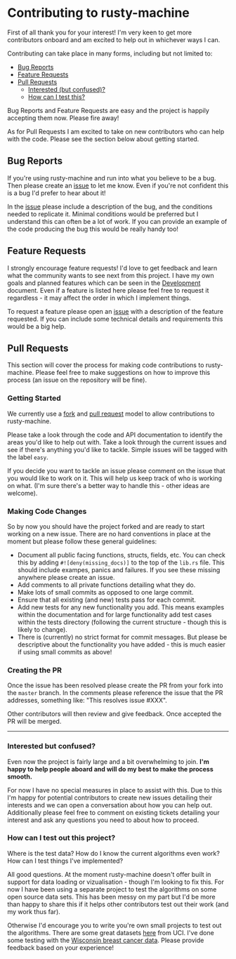 # Contributing to rusty-machine

First of all thank you for your interest! I'm very keen to get more contributors onboard and am excited to help out in whichever ways I can.

Contributing can take place in many forms, including but not limited to:

- [Bug Reports](#bug-reports)
- [Feature Requests](#feature-requests)
- [Pull Requests](#pull-requests)
	- [Interested (but confused)?](#interested-but-confused)
	- [How can I test this?](#how-can-i-test-out-this-project)

Bug Reports and Feature Requests are easy and the project is happily accepting them now. Please fire away!

As for Pull Requests I am excited to take on new contributors who can help with the code. Please see the section below about getting started.

## Bug Reports

If you're using rusty-machine and run into what you believe to be a bug. Then please create an [issue](https://guides.github.com/features/issues/) to let me know. Even if you're not confident this is a bug I'd prefer to hear about it!

In the [issue](https://guides.github.com/features/issues/) please include a description of the bug, and the conditions needed to replicate it. Minimal conditions would be preferred but I understand this can often be a lot of work. If you can provide an example of the code producing the bug this would be really handy too!

## Feature Requests

I strongly encourage feature requests! I'd love to get feedback and learn what the community wants to see next from this project. I have my own goals and planned features which can be seen in the [Development](DEVELOPMENT.md) document. Even if a feature is listed here please feel free to request it regardless - it may affect the order in which I implement things.

To request a feature please open an [issue](https://guides.github.com/features/issues/) with a description of the feature requested. If you can include some technical details and requirements this would be a big help.

## Pull Requests

This section will cover the process for making code contributions to rusty-machine. Please feel free to make suggestions on how to improve this process (an issue on the repository will be fine).

### Getting Started

We currently use a [fork](https://help.github.com/articles/fork-a-repo/) and [pull request](https://help.github.com/articles/using-pull-requests/) model to allow contributions to rusty-machine.

Please take a look through the code and API documentation to identify the areas you'd like to help out with. Take a look through the current issues and see if there's anything you'd like to tackle. Simple issues will be tagged with the label `easy`.

If you decide you want to tackle an issue please comment on the issue that you would like to work on it. This will help us keep track of who is working on what. (I'm sure there's a better way to handle this - other ideas are welcome).

### Making Code Changes

So by now you should have the project forked and are ready to start working on a new issue. There are no hard conventions in place at the moment but please follow these general guidelines:

- Document all public facing functions, structs, fields, etc. You can check this by adding `#![deny(missing_docs)]` to the top of the `lib.rs` file. This should include exampes, panics and failures. If you see these missing anywhere please create an issue.
- Add comments to all private functions detailing what they do.
- Make lots of small commits as opposed to one large commit.
- Ensure that all existing (and new) tests pass for each commit.
- Add new tests for any new functionality you add. This means examples within the documentation and for large functionality add test cases within the tests directory (following the current structure - though this is likely to change).
- There is (currently) no strict format for commit messages. But please be descriptive about the functionality you have added - this is much easier if using small commits as above!

### Creating the PR

Once the issue has been resolved please create the PR from your fork into the `master` branch. In the comments please reference the issue that the PR addresses, something like: "This resolves issue #XXX".

Other contributors will then review and give feedback. Once accepted the PR will be merged.

---

### Interested but confused?

Even now the project is fairly large and a bit overwhelming to join. **I'm happy to help people aboard and will do my best to make the process smooth.**

For now I have no special measures in place to assist with this. Due to this I'm happy for potential contributors to create new issues detailing their interests and we can open a conversation about how you can help out. Additionally please feel free to comment on existing tickets detailing your interest and ask any questions you need to about how to proceed.

### How can I test out this project?

Where is the test data? How do I know the current algorithms even work? How can I test things I've implemented?

All good questions. At the moment rusty-machine doesn't offer built in support for data loading or vizualisation - though I'm looking to fix this. For now I have been using a separate project to test the algorithms on some open source data sets. This has been messy on my part but I'd be more than happy to share this if it helps other contributors test out their work (and my work thus far).

Otherwise I'd encourage you to write you're own small projects to test out the algorithms. There are some great datasets [here](https://archive.ics.uci.edu/ml/datasets.html) from UCI. I've done some testing with the [Wisconsin breast cancer data](https://archive.ics.uci.edu/ml/datasets/Breast+Cancer+Wisconsin+(Diagnostic)). Please provide feedback based on your experience!
